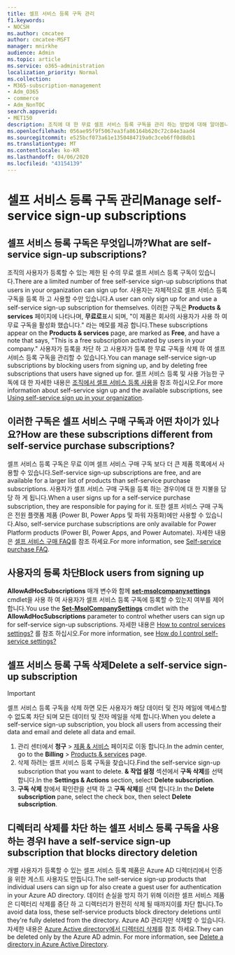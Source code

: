 ```yaml
---
title: 셀프 서비스 등록 구독 관리
f1.keywords:
- NOCSH
ms.author: cmcatee
author: cmcatee-MSFT
manager: mnirkhe
audience: Admin
ms.topic: article
ms.service: o365-administration
localization_priority: Normal
ms.collection:
- M365-subscription-management
- Adm_O365
- commerce
- Adm_NonTOC
search.appverid:
- MET150
description: 조직에 대 한 무료 셀프 서비스 등록 구독을 관리 하는 방법에 대해 알아봅니다.
ms.openlocfilehash: 056ae95f9f5067ea3fa86164b620c72c84e3aad4
ms.sourcegitcommit: e525bcf073a61e1350484719a0c3ceb6ff0d8db1
ms.translationtype: MT
ms.contentlocale: ko-KR
ms.lasthandoff: 04/06/2020
ms.locfileid: "43154139"
---
```

# <a name="manage-self-service-sign-up-subscriptions"></a><span data-ttu-id="7e369-103">셀프 서비스 등록 구독 관리</span><span class="sxs-lookup"><span data-stu-id="7e369-103">Manage self-service sign-up subscriptions</span></span>

## <a name="what-are-self-service-sign-up-subscriptions"></a><span data-ttu-id="7e369-104">셀프 서비스 등록 구독은 무엇입니까?</span><span class="sxs-lookup"><span data-stu-id="7e369-104">What are self-service sign-up subscriptions?</span></span>

<span data-ttu-id="7e369-105">조직의 사용자가 등록할 수 있는 제한 된 수의 무료 셀프 서비스 등록 구독이 있습니다.</span><span class="sxs-lookup"><span data-stu-id="7e369-105">There are a limited number of free self-service sign-up subscriptions that users in your organization can sign up for.</span></span> <span data-ttu-id="7e369-106">사용자는 자체적으로 셀프 서비스 등록 구독을 등록 하 고 사용할 수만 있습니다.</span><span class="sxs-lookup"><span data-stu-id="7e369-106">A user can only sign up for and use a self-service sign-up subscription for themselves.</span></span> <span data-ttu-id="7e369-107">이러한 구독은 **Products & services** 페이지에 나타나며, **무료로**표시 되며, "이 제품은 회사의 사용자가 사용 하 여 무료 구독을 활성화 했습니다." 라는 메모를 제공 합니다.</span><span class="sxs-lookup"><span data-stu-id="7e369-107">These subscriptions appear on the **Products & services** page, are marked as **Free**, and have a note that says, "This is a free subscription activated by users in your company."</span></span> <span data-ttu-id="7e369-108">사용자가 등록을 차단 하 고 사용자가 등록 한 무료 구독을 삭제 하 여 셀프 서비스 등록 구독을 관리할 수 있습니다.</span><span class="sxs-lookup"><span data-stu-id="7e369-108">You can manage self-service sign-up subscriptions by blocking users from signing up, and by deleting free subscriptions that users have signed up for.</span></span> <span data-ttu-id="7e369-109">셀프 서비스 등록 및 사용 가능한 구독에 대 한 자세한 내용은 [조직에서 셀프 서비스 등록 사용](../../admin/misc/self-service-sign-up.md)을 참조 하십시오.</span><span class="sxs-lookup"><span data-stu-id="7e369-109">For more information about self-service sign up and the available subscriptions, see [Using self-service sign up in your organization](../../admin/misc/self-service-sign-up.md).</span></span>

## <a name="how-are-these-subscriptions-different-from-self-service-purchase-subscriptions"></a><span data-ttu-id="7e369-110">이러한 구독은 셀프 서비스 구매 구독과 어떤 차이가 있나요?</span><span class="sxs-lookup"><span data-stu-id="7e369-110">How are these subscriptions different from self-service purchase subscriptions?</span></span>

<span data-ttu-id="7e369-111">셀프 서비스 등록 구독은 무료 이며 셀프 서비스 구매 구독 보다 더 큰 제품 목록에서 사용할 수 있습니다.</span><span class="sxs-lookup"><span data-stu-id="7e369-111">Self-service sign-up subscriptions are free, and are available for a larger list of products than self-service purchase subscriptions.</span></span> <span data-ttu-id="7e369-112">사용자가 셀프 서비스 구매 구독을 등록 하는 경우이에 대 한 지불을 담당 하 게 됩니다.</span><span class="sxs-lookup"><span data-stu-id="7e369-112">When a user signs up for a self-service purchase subscription, they are responsible for paying for it.</span></span> <span data-ttu-id="7e369-113">또한 셀프 서비스 구매 구독은 전원 플랫폼 제품 (Power BI, Power Apps 및 파워 자동화)에만 사용할 수 있습니다.</span><span class="sxs-lookup"><span data-stu-id="7e369-113">Also, self-service purchase subscriptions are only available for Power Platform products (Power BI, Power Apps, and Power Automate).</span></span> <span data-ttu-id="7e369-114">자세한 내용은 [셀프 서비스 구매 FAQ](self-service-purchase-faq.md)를 참조 하세요.</span><span class="sxs-lookup"><span data-stu-id="7e369-114">For more information, see [Self-service purchase FAQ](self-service-purchase-faq.md).</span></span>

## <a name="block-users-from-signing-up"></a><span data-ttu-id="7e369-115">사용자의 등록 차단</span><span class="sxs-lookup"><span data-stu-id="7e369-115">Block users from signing up</span></span>

<span data-ttu-id="7e369-116">**AllowAdHocSubscriptions** 매개 변수와 함께 [**set-msolcompanysettings**](https://docs.microsoft.com/powershell/module/msonline/set-msolcompanysettings?view=azureadps-1.0) cmdlet을 사용 하 여 사용자가 셀프 서비스 등록 구독에 등록할 수 있는지 여부를 제어 합니다.</span><span class="sxs-lookup"><span data-stu-id="7e369-116">You use the [**Set-MsolCompanySettings**](https://docs.microsoft.com/powershell/module/msonline/set-msolcompanysettings?view=azureadps-1.0) cmdlet with the **AllowAdHocSubscriptions** parameter to control whether users can sign up for self-service sign-up subscriptions.</span></span> <span data-ttu-id="7e369-117">자세한 내용은 [How to control services settings?](https://docs.microsoft.com/azure/active-directory/users-groups-roles/directory-self-service-signup#how-do-i-control-self-service-settings) 를 참조 하십시오.</span><span class="sxs-lookup"><span data-stu-id="7e369-117">For more information, see [How do I control self-service settings?](https://docs.microsoft.com/azure/active-directory/users-groups-roles/directory-self-service-signup#how-do-i-control-self-service-settings)</span></span>

## <a name="delete-a-self-service-sign-up-subscription"></a><span data-ttu-id="7e369-118">셀프 서비스 등록 구독 삭제</span><span class="sxs-lookup"><span data-stu-id="7e369-118">Delete a self-service sign-up subscription</span></span>

> [!IMPORTANT]
> <span data-ttu-id="7e369-119">셀프 서비스 등록 구독을 삭제 하면 모든 사용자가 해당 데이터 및 전자 메일에 액세스할 수 없도록 차단 되며 모든 데이터 및 전자 메일을 삭제 합니다.</span><span class="sxs-lookup"><span data-stu-id="7e369-119">When you delete a self-service sign-up subscription, you block all users from accessing their data and email and delete all data and email.</span></span>

1. <span data-ttu-id="7e369-120">관리 센터에서 **청구** > <a href="https://go.microsoft.com/fwlink/p/?linkid=842054" target="_blank">제품 & 서비스</a> 페이지로 이동 합니다.</span><span class="sxs-lookup"><span data-stu-id="7e369-120">In the admin center, go to the **Billing** > <a href="https://go.microsoft.com/fwlink/p/?linkid=842054" target="_blank">Products & services</a> page.</span></span>
2. <span data-ttu-id="7e369-121">삭제 하려는 셀프 서비스 등록 구독을 찾습니다.</span><span class="sxs-lookup"><span data-stu-id="7e369-121">Find the self-service sign-up subscription that you want to delete.</span></span> <span data-ttu-id="7e369-122">**& 작업 설정** 섹션에서 **구독 삭제**를 선택 합니다.</span><span class="sxs-lookup"><span data-stu-id="7e369-122">In the **Settings & Actions** section, select **Delete subscription**.</span></span>
3. <span data-ttu-id="7e369-123">**구독 삭제** 창에서 확인란을 선택 하 고 **구독 삭제**를 선택 합니다.</span><span class="sxs-lookup"><span data-stu-id="7e369-123">In the **Delete subscription** pane, select the check box, then select **Delete subscription**.</span></span>

## <a name="i-have-a-self-service-sign-up-subscription-that-blocks-directory-deletion"></a><span data-ttu-id="7e369-124">디렉터리 삭제를 차단 하는 셀프 서비스 등록 구독을 사용 하는 경우</span><span class="sxs-lookup"><span data-stu-id="7e369-124">I have a self-service sign-up subscription that blocks directory deletion</span></span>

<span data-ttu-id="7e369-125">개별 사용자가 등록할 수 있는 셀프 서비스 등록 제품은 Azure AD 디렉터리에서 인증을 위한 게스트 사용자도 만듭니다.</span><span class="sxs-lookup"><span data-stu-id="7e369-125">The self-service sign-up products that individual users can sign up for also create a guest user for authentication in your Azure AD directory.</span></span> <span data-ttu-id="7e369-126">데이터 손실을 방지 하기 위해 이러한 셀프 서비스 제품은 디렉터리 삭제를 중단 하 고 디렉터리가 완전히 삭제 될 때까지이를 차단 합니다.</span><span class="sxs-lookup"><span data-stu-id="7e369-126">To avoid data loss, these self-service products block directory deletions until they're fully deleted from the directory.</span></span> <span data-ttu-id="7e369-127">Azure AD 관리자만 삭제할 수 있습니다. 자세한 내용은 [Azure Active directory에서 디렉터리 삭제](https://docs.microsoft.com/azure/active-directory/users-groups-roles/directory-delete-howto)를 참조 하세요.</span><span class="sxs-lookup"><span data-stu-id="7e369-127">They can be deleted only by the Azure AD admin. For more information, see [Delete a directory in Azure Active Directory](https://docs.microsoft.com/azure/active-directory/users-groups-roles/directory-delete-howto).</span></span>